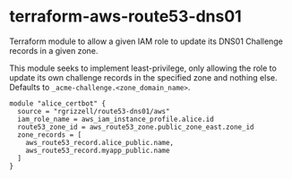 # terraform-aws-route53-dns01

Terraform module to allow a given IAM role to update its DNS01 Challenge records in a given zone.

This module seeks to implement least-privilege, only allowing the role to update its own challenge records in the
specified zone and nothing else. Defaults to `_acme-challenge.<zone_domain_name>`.

```hcl
module "alice_certbot" {
  source = "rgrizzell/route53-dns01/aws"
  iam_role_name = aws_iam_instance_profile.alice.id
  route53_zone_id = aws_route53_zone.public_zone_east.zone_id
  zone_records = [
    aws_route53_record.alice_public.name,
    aws_route53_record.myapp_public.name
  ]
}
```
